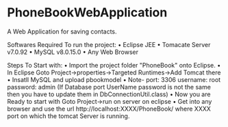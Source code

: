 # PhoneBookWebApplication
A Web Application for saving contacts.

Softwares Required To run the project:
•	Eclipse JEE
•	Tomacate Server v7.0.92
•	MySQL v8.0.15.0
•	Any Web Browser
  
Steps To Start with:
•	Import the project folder "PhoneBook" onto Eclipse.
•	In Eclipse Goto Project->properties->Targeted Runtimes->Add Tomcat there
•	Insatll MySQL and upload pbookmodel
•	Note- port: 3306 username: root password: admin (If Database port UserName password is not the same then you have to update them in DbConnectionUtil.class)
•	Now you are Ready to start with Goto Project->run on server on eclipse
•	Get into any browser and use the url http://localhost:XXXX/PhoneBook/  where XXXX port on which the tomcat Server is running.
  
